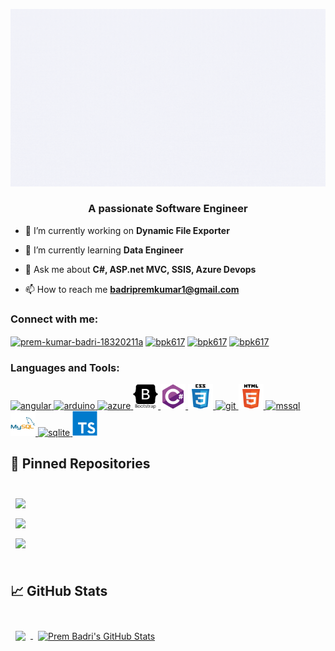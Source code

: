 [![Prem Kumar Badri's GitHub Banner](./images/Prem_Kumar_Badri.gif)](https://prembadri.github.io/personal/)

<h3 align="center">A passionate Software Engineer</h3>

- 🔭 I’m currently working on **Dynamic File Exporter**

- 🌱 I’m currently learning **Data Engineer**

- 💬 Ask me about **C#, ASP.net MVC, SSIS, Azure Devops**

- 📫 How to reach me **badripremkumar1@gmail.com**

<h3 align="left">Connect with me:</h3>
<p align="left">
<a href="https://linkedin.com/in/prem-kumar-badri-18320211a" target="blank"><img align="center" src="https://raw.githubusercontent.com/rahuldkjain/github-profile-readme-generator/master/src/images/icons/Social/linked-in-alt.svg" alt="prem-kumar-badri-18320211a" height="30" width="40" /></a>
<a href="https://www.hackerrank.com/bpk617" target="blank"><img align="center" src="https://hrcdn.net/fcore/assets/work/header/hackerrank_logo-21e2867566.svg" alt="bpk617" height="30" width="40" /></a>
  <a href="https://g.dev/premkumarbadri" target="blank"><img align="center" src="https://www.gstatic.com/devrel-devsite/prod/v8a94f3ea7c065620b95cec6018f1d2c2869422b6a2925fa3ba11417ee489de75/developers/images/favicon.png" alt="bpk617" height="30" width="40" /></a>
    <a href="https://learn.microsoft.com/en-us/users/premkumarbadri-2814/" target="blank"><img align="center" src="https://learn.microsoft.com/en-us/media/logos/logo-ms-social.png" alt="bpk617" height="30" width="40" /></a>
</p>

<h3 align="left">Languages and Tools:</h3>
<p align="left"> <a href="https://angular.io" target="_blank" rel="noreferrer"> <img src="https://angular.io/assets/images/logos/angular/angular.svg" alt="angular" width="40" height="40"/> </a> <a href="https://www.arduino.cc/" target="_blank" rel="noreferrer"> <img src="https://cdn.worldvectorlogo.com/logos/arduino-1.svg" alt="arduino" width="40" height="40"/> </a> <a href="https://azure.microsoft.com/en-in/" target="_blank" rel="noreferrer"> <img src="https://www.vectorlogo.zone/logos/microsoft_azure/microsoft_azure-icon.svg" alt="azure" width="40" height="40"/> </a> <a href="https://getbootstrap.com" target="_blank" rel="noreferrer"> <img src="https://raw.githubusercontent.com/devicons/devicon/master/icons/bootstrap/bootstrap-plain-wordmark.svg" alt="bootstrap" width="40" height="40"/> </a> <a href="https://www.w3schools.com/cs/" target="_blank" rel="noreferrer"> <img src="https://raw.githubusercontent.com/devicons/devicon/master/icons/csharp/csharp-original.svg" alt="csharp" width="40" height="40"/> </a> <a href="https://www.w3schools.com/css/" target="_blank" rel="noreferrer"> <img src="https://raw.githubusercontent.com/devicons/devicon/master/icons/css3/css3-original-wordmark.svg" alt="css3" width="40" height="40"/> </a> <a href="https://git-scm.com/" target="_blank" rel="noreferrer"> <img src="https://www.vectorlogo.zone/logos/git-scm/git-scm-icon.svg" alt="git" width="40" height="40"/> </a> <a href="https://www.w3.org/html/" target="_blank" rel="noreferrer"> <img src="https://raw.githubusercontent.com/devicons/devicon/master/icons/html5/html5-original-wordmark.svg" alt="html5" width="40" height="40"/> </a> <a href="https://www.microsoft.com/en-us/sql-server" target="_blank" rel="noreferrer"> <img src="https://www.svgrepo.com/show/303229/microsoft-sql-server-logo.svg" alt="mssql" width="40" height="40"/> </a> <a href="https://www.mysql.com/" target="_blank" rel="noreferrer"> <img src="https://raw.githubusercontent.com/devicons/devicon/master/icons/mysql/mysql-original-wordmark.svg" alt="mysql" width="40" height="40"/> </a> <a href="https://www.sqlite.org/" target="_blank" rel="noreferrer"> <img src="https://www.vectorlogo.zone/logos/sqlite/sqlite-icon.svg" alt="sqlite" width="40" height="40"/> </a> <a href="https://www.typescriptlang.org/" target="_blank" rel="noreferrer"> <img src="https://raw.githubusercontent.com/devicons/devicon/master/icons/typescript/typescript-original.svg" alt="typescript" width="40" height="40"/> </a> </p>

## 📌 Pinned Repositories

<br>
<a href="https://github.com/prembadri/SUID">
  <img align="center" style="margin:0.5rem" src="https://github-readme-stats.vercel.app/api/pin/?username=prembadri&repo=SUID&title_color=ffffff&text_color=c9cacc&icon_color=4AB197&bg_color=1A2B34" />
</a>
<br>
<a href="https://github.com/prembadri/TimeSheet">
  <img align="center" style="margin:0.5rem" src="https://github-readme-stats.vercel.app/api/pin/?username=prembadri&repo=TimeSheet&title_color=ffffff&text_color=c9cacc&icon_color=4AB197&bg_color=1A2B34" />
</a>
<br>
<a href="https://github.com/prembadri/Csharp-Presentations">
  <img align="center" style="margin:0.5rem" src="https://github-readme-stats.vercel.app/api/pin/?username=prembadri&repo=Csharp-Presentations&title_color=ffffff&text_color=c9cacc&icon_color=4AB197&bg_color=1A2B34" />
</a>
<br>
<br>


## &#x1f4c8; GitHub Stats

<br>

<a href="https://github.com/prembari">
  <img align="center" style="margin:0.5rem" src="https://github-readme-stats.vercel.app/api/top-langs/?username=braydoncoyer&hide=html,css&title_color=ffffff&text_color=c9cacc&icon_color=4AB197&bg_color=1A2B34" />
</a>

<a href="https://github.com/prembari">
  <img align="center" style="margin:0.5rem" src="https://github-readme-stats.vercel.app/api?username=prembadri&show_icons=true&line_height=27&count_private=true&title_color=ffffff&text_color=c9cacc&icon_color=4AB097&bg_color=1A2B34" alt="Prem Badri's GitHub Stats" />
</a>

<br>
<br>
